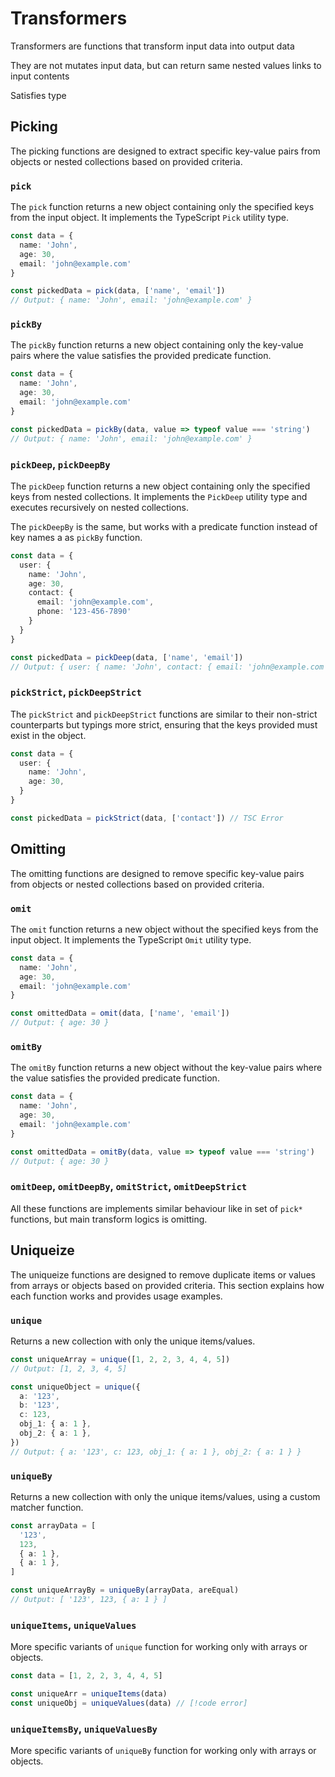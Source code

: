 # Transformers
Transformers are functions that transform input data into output data

They are not mutates input data, but can return same nested values links to input contents

Satisfies type <ApiLink name="FnTransform"/>

## Picking
The picking functions are designed to extract specific key-value pairs from objects or nested collections based on provided criteria.

### `pick`
The `pick` function returns a new object containing only the specified keys from the input object.
It implements the TypeScript `Pick` utility type.

```ts
const data = {
  name: 'John',
  age: 30,
  email: 'john@example.com'
}

const pickedData = pick(data, ['name', 'email'])
// Output: { name: 'John', email: 'john@example.com' }
```

### `pickBy`
The `pickBy` function returns a new object containing only the key-value pairs where the value satisfies the provided predicate function.

```ts
const data = {
  name: 'John',
  age: 30,
  email: 'john@example.com'
}

const pickedData = pickBy(data, value => typeof value === 'string')
// Output: { name: 'John', email: 'john@example.com' }
```

### `pickDeep`, `pickDeepBy`
The `pickDeep` function returns a new object containing only the specified keys from nested collections.
It implements the `PickDeep` utility type and executes recursively on nested collections.

The `pickDeepBy` is the same, but works with a predicate function instead of key names a as `pickBy` function.

```ts
const data = {
  user: {
    name: 'John',
    age: 30,
    contact: {
      email: 'john@example.com',
      phone: '123-456-7890'
    }
  }
}

const pickedData = pickDeep(data, ['name', 'email'])
// Output: { user: { name: 'John', contact: { email: 'john@example.com' } } }
```

### `pickStrict`, `pickDeepStrict`
The `pickStrict` and `pickDeepStrict` functions are similar to their non-strict counterparts but typings more strict, ensuring that the keys provided must exist in the object.

```ts
const data = {
  user: {
    name: 'John',
    age: 30,
  }
}

const pickedData = pickStrict(data, ['contact']) // TSC Error
```

## Omitting
The omitting functions are designed to remove specific key-value pairs from objects or nested collections based on provided criteria.

### `omit`
The `omit` function returns a new object without the specified keys from the input object. It implements the TypeScript `Omit` utility type.

```ts
const data = {
  name: 'John',
  age: 30,
  email: 'john@example.com'
}

const omittedData = omit(data, ['name', 'email'])
// Output: { age: 30 }
```

### `omitBy`
The `omitBy` function returns a new object without the key-value pairs where the value satisfies the provided predicate function.

```ts
const data = {
  name: 'John',
  age: 30,
  email: 'john@example.com'
}

const omittedData = omitBy(data, value => typeof value === 'string')
// Output: { age: 30 }
```

### `omitDeep`, `omitDeepBy`, `omitStrict`, `omitDeepStrict`
All these functions are implements similar behaviour like in set of `pick*` functions, but main transform logics is omitting.

## Uniqueize
The uniqueize functions are designed to remove duplicate items or values from arrays or objects based on provided criteria. This section explains how each function works and provides usage examples.

### `unique`
Returns a new collection with only the unique items/values.

```ts
const uniqueArray = unique([1, 2, 2, 3, 4, 4, 5])
// Output: [1, 2, 3, 4, 5]

const uniqueObject = unique({
  a: '123',
  b: '123',
  c: 123,
  obj_1: { a: 1 },
  obj_2: { a: 1 },
})
// Output: { a: '123', c: 123, obj_1: { a: 1 }, obj_2: { a: 1 } }
```

### `uniqueBy`
Returns a new collection with only the unique items/values, using a custom matcher function.

```ts
const arrayData = [
  '123',
  123,
  { a: 1 },
  { a: 1 },
]

const uniqueArrayBy = uniqueBy(arrayData, areEqual)
// Output: [ '123', 123, { a: 1 } ]
```

### `uniqueItems`, `uniqueValues`
More specific variants of `unique` function for working only with arrays or objects.

```ts
const data = [1, 2, 2, 3, 4, 4, 5]

const uniqueArr = uniqueItems(data)
const uniqueObj = uniqueValues(data) // [!code error]
```

### `uniqueItemsBy`, `uniqueValuesBy`
More specific variants of `uniqueBy` function for working only with arrays or objects.
